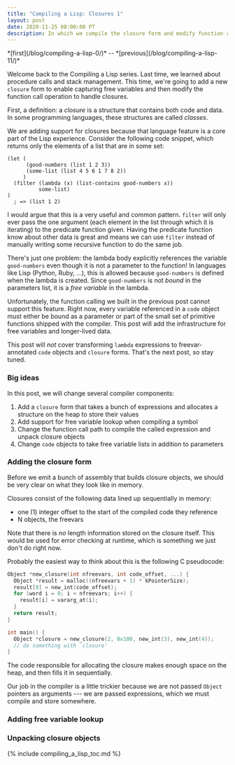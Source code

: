 ```yaml
---
title: "Compiling a Lisp: Closures 1"
layout: post
date: 2020-11-25 08:00:00 PT
description: In which we compile the closure form and modify function calls
---
```


<span data-nosnippet>
*[first](/blog/compiling-a-lisp-0/)* -- *[previous](/blog/compiling-a-lisp-11/)*
</span>

Welcome back to the Compiling a Lisp series. Last time, we learned about
procedure calls and stack management. This time, we're going to add a new
`closure` form to enable capturing free variables and then modify the function
call operation to handle closures.

First, a definition: a *closure* is a structure that contains both code and
data. In some programming languages, these structures are called *classes*.

We are adding support for closures because that language feature is a core part
of the Lisp experience. Consider the following code snippet, which returns only
the elements of a list that are in some set:

```common-lisp
(let (
      (good-numbers (list 1 2 3))
      (some-list (list 4 5 6 1 7 8 2))
     )
  (filter (lambda (x) (list-contains good-numbers x))
          some-list)
)
  ; => (list 1 2)
```

I would argue that this is a very useful and common pattern. `filter` will only
ever pass the one argument (each element in the list through which it is
iterating) to the predicate function given. Having the predicate function know
about other data is great and means we can use `filter` instead of manually
writing some recursive function to do the same job.

There's just one problem: the lambda body explicitly references the variable
`good-numbers` even though it is not a parameter to the function! In languages
like Lisp (Python, Ruby, ...), this is allowed because `good-numbers` is
defined when the lambda is created. Since `good-numbers` is not *bound* in the
parameters list, it is a *free variable* in the lambda.

Unfortunately, the function calling we built in the previous post cannot
support this feature. Right now, every variable referenced in a `code` object
must either be bound as a parameter or part of the small set of primitive
functions shipped with the compiler. This post will add the infrastructure for
free variables and longer-lived data.

This post will *not* cover transforming `lambda` expressions to
freevar-annotated `code` objects and `closure` forms. That's the next post, so
stay tuned.

### Big ideas

In this post, we will change several compiler components:

1. Add a `closure` form that takes a bunch of expressions and allocates a
   structure on the heap to store their values
1. Add support for free variable lookup when compiling a symbol
1. Change the function call path to compile the called expression and unpack
   closure objects
1. Change `code` objects to take free variable lists in addition to parameters

### Adding the closure form

Before we emit a bunch of assembly that builds closure objects, we should be
very clear on what they look like in memory.

Closures consist of the following data lined up sequentially in memory:

* one (1) integer offset to the start of the compiled code they reference
* N objects, the freevars

Note that there is *no* length information stored on the closure itself. This
would be used for error checking at runtime, which is something we just don't
do right now.

Probably the easiest way to think about this is the following C pseudocode:

```c
Object *new_closure(int nfreevars, int code_offset, ...) {
  Object *result = malloc((nfreevars + 1) * kPointerSize);
  result[0] = new_int(code_offset);
  for (word i = 0; i < nfreevars; i++) {
    result[i] = vararg_at(i);
  }
  return result;
}

int main() {
  Object *closure = new_closure(2, 0x100, new_int(3), new_int(4));
  // do something with `closure'
}
```

The code responsible for allocating the closure makes enough space on the heap,
and then fills it in sequentially.

Our job in the compiler is a little trickier because we are not passed
`Object` pointers as arguments --- we are passed expressions, which we must
compile and store somewhere.

### Adding free variable lookup

### Unpacking closure objects

{% include compiling_a_lisp_toc.md %}
